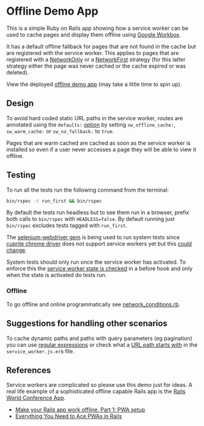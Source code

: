 # Offline Demo App

This is a simple Ruby on Rails app showing how a service worker can be used to cache pages and display them offline using [Google Workbox](https://developer.chrome.com/docs/workbox).

It has a default offline fallback for pages that are not found in the cache but are registered with the service worker. This applies to pages that are registered with a [NetworkOnly](https://developer.chrome.com/docs/workbox/modules/workbox-strategies#network_only) or a [NetworkFirst](https://developer.chrome.com/docs/workbox/modules/workbox-strategies#network_first_network_falling_back_to_cache) strategy (for this latter strategy either the page was never cached or the cache expired or was deleted).

View the deployed [offline demo app](https://offline-demo-app.onrender.com/) (may take a little time to spin up).

## Design

To avoid hard coded static URL paths in the service worker, routes are annotated using the `defaults:` [option](https://guides.rubyonrails.org/routing.html#defining-default-parameters) by setting `sw_offline_cache:`, `sw_warm_cache:` or `sw_no_fallback:` to `true`.

Pages that are warm cached are cached as soon as the service worker is installed so even if a user never accesses a page they will be able to view it offline.

## Testing

To run all the tests run the following command from the terminal:
```sh
bin/rspec -t run_first && bin/rspec
```

By default the tests run headless but to see them run in a browser, prefix both calls to `bin/rspec` with `HEADLESS=false`. By default running just `bin/rspec` excludes tests tagged with `run_first`.

The [selenium-webdriver gem](https://github.com/SeleniumHQ/selenium/tree/trunk/rb#selenium-webdriver) is being used to run system tests since [cuprite chrome driver](https://github.com/rubycdp/cuprite) does not support service workers yet but this [could change](https://github.com/rubycdp/ferrum/pull/391).

System tests should only run once the service worker has activated. To enforce this the [service worker state is checked](https://github.com/jpawlyn/offline-demo-app/blob/main/spec/support/selenium_setup.rb) in a before hook and only when the state is activated do tests run.

### Offline

To go offline and online programmatically see [network_conditions.rb](https://github.com/jpawlyn/offline-demo-app/blob/main/spec/support/network_conditions.rb).

## Suggestions for handling other scenarios

To cache dynamic paths and paths with query parameters (eg pagination) you can use [regular expressions](https://developer.chrome.com/docs/workbox/modules/workbox-routing#how_to_register_a_regular_expression_route) or check what a [URL path starts with](https://developer.chrome.com/docs/workbox/modules/workbox-strategies#network_first_network_falling_back_to_cache) in the `service_worker.js.erb` file.

## References

Service workers are complicated so please use this demo just for ideas. A real life example of a sophisticated offline capable Rails app is the [Rails World Conference App](https://github.com/TelosLabs/rails-world).

* [Make your Rails app work offline. Part 1: PWA setup](https://alicia-paz.medium.com/make-your-rails-app-work-offline-part-1-pwa-setup-3abff8666194)
* [Everything You Need to Ace PWAs in Rails](https://blog.codeminer42.com/everything-you-need-to-ace-pwas/)
